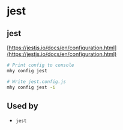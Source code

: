 # jest

## jest

[https://jestjs.io/docs/en/configuration.html](https://jestjs.io/docs/en/configuration.html)

```bash
# Print config to console
mhy config jest

# Write jest.config.js
mhy config jest -i
```

## Used by

* `jest`

